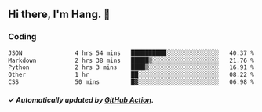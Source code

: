 ## Hi there, I'm Hang. 👋

### Coding

<!--START_SECTION:waka-->

```txt
JSON               4 hrs 54 mins   ██████████░░░░░░░░░░░░░░░   40.37 %
Markdown           2 hrs 38 mins   █████▒░░░░░░░░░░░░░░░░░░░   21.76 %
Python             2 hrs 3 mins    ████▒░░░░░░░░░░░░░░░░░░░░   16.91 %
Other              1 hr            ██░░░░░░░░░░░░░░░░░░░░░░░   08.22 %
CSS                50 mins         █▓░░░░░░░░░░░░░░░░░░░░░░░   06.98 %
```

<!--END_SECTION:waka-->

##### ✓ Automatically updated by [GitHub Action](https://github.com/huhuhang/huhuhang/actions).
